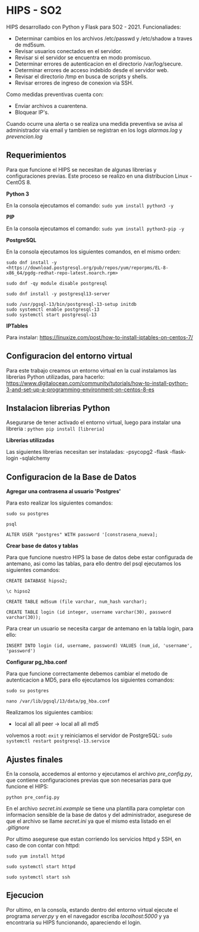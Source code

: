 # HIPS - SO2

HIPS desarrollado con Python y Flask para SO2 - 2021.
Funcionaliades:

- Determinar cambios en los archivos /etc/passwd y /etc/shadow a traves de md5sum.
- Revisar usuarios conectados en el servidor.
- Revisar si el servidor se encuentra en modo promiscuo.
- Determinar errores de autenticacion en el directorio /var/log/secure.
- Determinar errores de acceso indebido desde el servidor web.
- Revisar el directorio /tmp en busca de scripts y shells.
- Revisar errores de ingreso de conexion via SSH.

Como medidas preventivas cuenta con:
- Enviar archivos a cuarentena.
- Bloquear IP's.

Cuando ocurre una alerta o se realiza una medida preventiva se avisa al administrador via email y tambien se registran en los logs *alarmas.log* y *prevencion.log*
## Requerimientos

Para que funcione el HIPS se necesitan de algunas librerias y configuraciones previas.
Este proceso se realizo en una distribucion Linux - CentOS 8.

**Python 3**

En la consola ejecutamos el comando: `sudo yum install python3 -y`

**PIP**

En la consola ejecutamos el comando: `sudo yum install python3-pip -y`

**PostgreSQL**

En la consola ejecutamos los siguientes comandos, en el mismo orden:

`sudo dnf install -y <https://download.postgresql.org/pub/repos/yum/reporpms/EL-8-x86_64/pgdg-redhat-repo-latest.noarch.rpm>`

`sudo dnf -qy module disable postgresql`

`sudo dnf install -y postgresql13-server`

```
sudo /usr/pgsql-13/bin/postgresql-13-setup initdb
sudo systemctl enable postgresql-13
sudo systemctl start postgresql-13
```

**IPTables**

Para instalar: <https://linuxize.com/post/how-to-install-iptables-on-centos-7/>

## Configuracion del entorno virtual

Para este trabajo creamos un entorno virtual en la cual instalamos las librerias Python utilizadas, para hacerlo: <https://www.digitalocean.com/community/tutorials/how-to-install-python-3-and-set-up-a-programming-environment-on-centos-8-es>

## Instalacion librerias Python

Asegurarse de tener activado el entorno virtual, luego para instalar una libreria : `python pip install [libreria]`

**Librerias utilizadas**

Las siguientes librerias necesitan ser instaladas:
-psycopg2
-flask
-flask-login
-sqlalchemy

## Configuracion de la Base de Datos

**Agregar una contrasena al usuario 'Postgres'**

Para esto realizar los siguientes comandos:

`sudo su postgres`

`psql`

`ALTER USER "postgres" WITH password '[constrasena_nueva];`

**Crear base de datos y tablas**

Para que funcione nuestro HIPS la base de datos debe estar configurada de antemano, asi como las tablas, para ello dentro del psql ejecutamos los siguientes comandos:

`CREATE DATABASE hipso2;`

`\c hipso2`

`CREATE TABLE md5sum (file varchar, num_hash varchar);`

`CREATE TABLE login (id integer, username varchar(30), password varchar(30));`

Para crear un usuario se necesita cargar de antemano en la tabla login, para ello:

`INSERT INTO login (id, username, password) VALUES (num_id, 'username', 'password')`

**Configurar pg_hba.conf**

Para que funcione correctamente debemos cambiar el metodo de autenticacion a MD5, para ello ejecutamos los siguientes comandos: 

`sudo su postgres`

`nano /var/lib/pgsql/13/data/pg_hba.conf`

Realizamos los siguientes cambios:
- local all all peer 		-> local all all md5

volvemos a root: `exit` y reiniciamos el servidor de PostgreSQL: `sudo systemctl restart postgresql-13.service`

## Ajustes finales

En la consola, accedemos al entorno y ejecutamos el archivo *pre_config.py*, que contiene configuraciones previas que son necesarias para que funcione el HIPS:

`python pre_config.py`

En el archivo *secret.ini.example* se tiene una plantilla para completar con informacion sensible de la base de datos y del administrador, asegurese de que el archivo se llame *secret.ini* ya que el mismo esta listado en el *.gitignore*

Por ultimo asegurese que estan corriendo los servicios httpd y SSH, en caso de con contar con httpd:

`sudo yum install httpd`

`sudo systemctl start httpd`

`sudo systemctl start ssh`

## Ejecucion

Por ultimo, en la consola, estando dentro del entorno virtual ejecute el programa *server.py* y en el navegador escriba *localhost:5000* y ya encontraria su HIPS funcionando, apareciendo el login.
